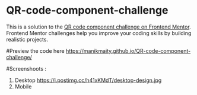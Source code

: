 # QR-code-component-challenge
This is a solution to the [QR code component challenge on Frontend Mentor](https://www.frontendmentor.io/challenges/qr-code-component-iux_sIO_H). Frontend Mentor challenges help you improve your coding skills by building realistic projects. 

#Preview the code here
 https://manikmaity.github.io/QR-code-component-challenge/
 
 #Screenshoots :
 1. Desktop https://i.postimg.cc/h41xKMdT/desktop-design.jpg
 3. Mobile
